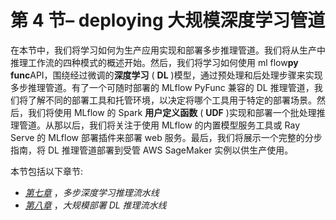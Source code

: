 # 第 4 节– deploying 大规模深度学习管道

在本节中，我们将学习如何为生产应用实现和部署多步推理管道。我们将从生产中推理工作流的四种模式的概述开始。然后，我们将学习如何使用 ml flow**py func**API，围绕经过微调的**深度学习** ( **DL** )模型，通过预处理和后处理步骤来实现多步推理管道。有了一个可随时部署的 MLflow PyFunc 兼容的 DL 推理管道，我们将了解不同的部署工具和托管环境，以决定将哪个工具用于特定的部署场景。然后，我们将使用 MLflow 的 Spark **用户定义函数** ( **UDF** )实现和部署一个批处理推理管道。从那以后，我们将关注于使用 MLflow 的内置模型服务工具或 Ray Serve 的 MLflow 部署插件来部署 web 服务。最后，我们将展示一个完整的分步指南，将 DL 推理管道部署到受管 AWS SageMaker 实例以供生产使用。

本节包括以下章节:

*   [*第七章*](B18120_07_ePub.xhtml#_idTextAnchor083) ，*多步深度学习推理流水线*
*   [*第八章*](B18120_08_ePub.xhtml#_idTextAnchor095) ，*大规模部署 DL 推理流水线*